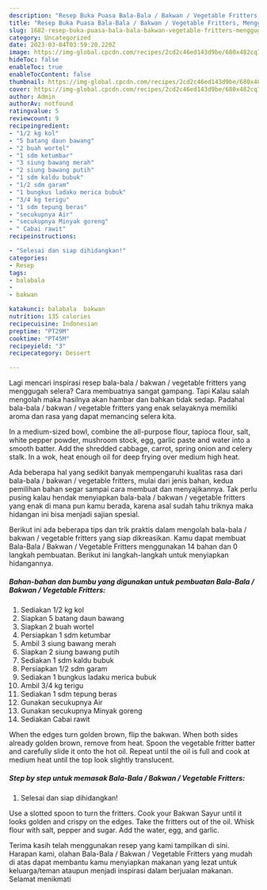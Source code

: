 ```yaml
---
description: "Resep Buka Puasa Bala-Bala / Bakwan / Vegetable Fritters, Menggugah Selera"
title: "Resep Buka Puasa Bala-Bala / Bakwan / Vegetable Fritters, Menggugah Selera"
slug: 1682-resep-buka-puasa-bala-bala-bakwan-vegetable-fritters-menggugah-selera
category: Uncategorized
date: 2023-03-04T03:59:20.220Z
image: https://img-global.cpcdn.com/recipes/2cd2c46ed143d9be/680x482cq70/bala-bala-bakwan-vegetable-fritters-foto-resep-utama.jpg
hideToc: false
enableToc: true
enableTocContent: false
thumbnail: https://img-global.cpcdn.com/recipes/2cd2c46ed143d9be/680x482cq70/bala-bala-bakwan-vegetable-fritters-foto-resep-utama.jpg
cover: https://img-global.cpcdn.com/recipes/2cd2c46ed143d9be/680x482cq70/bala-bala-bakwan-vegetable-fritters-foto-resep-utama.jpg
author: Admin
authorAv: notfound
ratingvalue: 5
reviewcount: 9
recipeingredient:
- "1/2 kg kol"
- "5 batang daun bawang"
- "2 buah wortel"
- "1 sdm ketumbar"
- "3 siung bawang merah"
- "2 siung bawang putih"
- "1 sdm kaldu bubuk"
- "1/2 sdm garam"
- "1 bungkus ladaku merica bubuk"
- "3/4 kg terigu"
- "1 sdm tepung beras"
- "secukupnya Air"
- "secukupnya Minyak goreng"
- " Cabai rawit"
recipeinstructions:

- "Selesai dan siap dihidangkan!"
categories:
- Resep
tags:
- balabala
- 
- bakwan

katakunci: balabala  bakwan 
nutrition: 135 calories
recipecuisine: Indonesian
preptime: "PT29M"
cooktime: "PT45M"
recipeyield: "3"
recipecategory: Dessert

---
```



Lagi mencari inspirasi resep bala-bala / bakwan / vegetable fritters yang menggugah selera? Cara membuatnya sangat gampang. Tapi Kalau salah mengolah maka hasilnya akan hambar dan bahkan tidak sedap. Padahal bala-bala / bakwan / vegetable fritters yang enak selayaknya memiliki aroma dan rasa yang dapat memancing selera kita.


In a medium-sized bowl, combine the all-purpose flour, tapioca flour, salt, white pepper powder, mushroom stock, egg, garlic paste and water into a smooth batter. Add the shredded cabbage, carrot, spring onion and celery stalk. In a wok, heat enough oil for deep frying over medium high heat.

Ada beberapa hal yang sedikit banyak mempengaruhi kualitas rasa dari bala-bala / bakwan / vegetable fritters, mulai dari jenis bahan, kedua pemilihan bahan segar sampai cara membuat dan menyajikannya. Tak perlu pusing kalau hendak menyiapkan bala-bala / bakwan / vegetable fritters yang enak di mana pun kamu berada, karena asal sudah tahu triknya maka hidangan ini bisa menjadi sajian spesial.


Berikut ini ada beberapa tips dan trik praktis dalam mengolah bala-bala / bakwan / vegetable fritters yang siap dikreasikan. Kamu dapat membuat Bala-Bala / Bakwan / Vegetable Fritters menggunakan 14 bahan dan 0 langkah pembuatan. Berikut ini langkah-langkah untuk menyiapkan hidangannya.

<!--inarticleads1-->

##### Bahan-bahan dan bumbu yang digunakan untuk pembuatan Bala-Bala / Bakwan / Vegetable Fritters:

1. Sediakan 1/2 kg kol
1. Siapkan 5 batang daun bawang
1. Siapkan 2 buah wortel
1. Persiapkan 1 sdm ketumbar
1. Ambil 3 siung bawang merah
1. Siapkan 2 siung bawang putih
1. Sediakan 1 sdm kaldu bubuk
1. Persiapkan 1/2 sdm garam
1. Sediakan 1 bungkus ladaku merica bubuk
1. Ambil 3/4 kg terigu
1. Sediakan 1 sdm tepung beras
1. Gunakan secukupnya Air
1. Gunakan secukupnya Minyak goreng
1. Sediakan  Cabai rawit


When the edges turn golden brown, flip the bakwan. When both sides already golden brown, remove from heat. Spoon the vegetable fritter batter and carefully slide it onto the hot oil. Repeat until the oil is full and cook at medium heat until the top look slightly translucent. 

<!--inarticleads2-->

##### Step by step untuk memasak Bala-Bala / Bakwan / Vegetable Fritters:


1. Selesai dan siap dihidangkan!

Use a slotted spoon to turn the fritters. Cook your Bakwan Sayur until it looks golden and crispy on the edges. Take the fritters out of the oil. Whisk flour with salt, pepper and sugar. Add the water, egg, and garlic. 

Terima kasih telah menggunakan resep yang kami tampilkan di sini. Harapan kami, olahan Bala-Bala / Bakwan / Vegetable Fritters yang mudah di atas dapat membantu kamu menyiapkan makanan yang lezat untuk keluarga/teman ataupun menjadi inspirasi dalam berjualan makanan. Selamat menikmati
